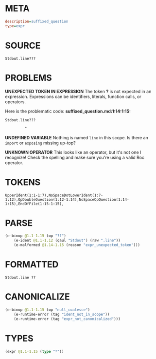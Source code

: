 # META
~~~ini
description=suffixed_question
type=expr
~~~
# SOURCE
~~~roc
Stdout.line???
~~~
# PROBLEMS
**UNEXPECTED TOKEN IN EXPRESSION**
The token **?** is not expected in an expression.
Expressions can be identifiers, literals, function calls, or operators.

Here is the problematic code:
**suffixed_question.md:1:14:1:15:**
```roc
Stdout.line???
```
             ^


**UNDEFINED VARIABLE**
Nothing is named `line` in this scope.
Is there an `import` or `exposing` missing up-top?

**UNKNOWN OPERATOR**
This looks like an operator, but it's not one I recognize!
Check the spelling and make sure you're using a valid Roc operator.

# TOKENS
~~~zig
UpperIdent(1:1-1:7),NoSpaceDotLowerIdent(1:7-1:12),OpDoubleQuestion(1:12-1:14),NoSpaceOpQuestion(1:14-1:15),EndOfFile(1:15-1:15),
~~~
# PARSE
~~~clojure
(e-binop @1.1-1.15 (op "??")
	(e-ident @1.1-1.12 (qaul "Stdout") (raw ".line"))
	(e-malformed @1.14-1.15 (reason "expr_unexpected_token")))
~~~
# FORMATTED
~~~roc
Stdout.line ?? 
~~~
# CANONICALIZE
~~~clojure
(e-binop @1.1-1.15 (op "null_coalesce")
	(e-runtime-error (tag "ident_not_in_scope"))
	(e-runtime-error (tag "expr_not_canonicalized")))
~~~
# TYPES
~~~clojure
(expr @1.1-1.15 (type "*"))
~~~
